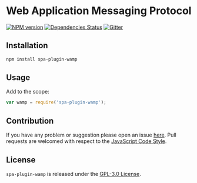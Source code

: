 Web Application Messaging Protocol
==================================

[![NPM version](https://img.shields.io/npm/v/spa-plugin-wamp.svg?style=flat-square)](https://www.npmjs.com/package/spa-plugin-wamp)
[![Dependencies Status](https://img.shields.io/david/spasdk/plugin-wamp.svg?style=flat-square)](https://david-dm.org/spasdk/plugin-wamp)
[![Gitter](https://img.shields.io/badge/gitter-join%20chat-blue.svg?style=flat-square)](https://gitter.im/DarkPark/spasdk)


## Installation ##

```bash
npm install spa-plugin-wamp
```


## Usage ##

Add to the scope:

```js
var wamp = require('spa-plugin-wamp');
```


## Contribution ##

If you have any problem or suggestion please open an issue [here](https://github.com/spasdk/plugin-wamp/issues).
Pull requests are welcomed with respect to the [JavaScript Code Style](https://github.com/DarkPark/jscs).


## License ##

`spa-plugin-wamp` is released under the [GPL-3.0 License](http://opensource.org/licenses/GPL-3.0).

